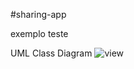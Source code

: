 #sharing-app

exemplo teste

UML Class Diagram ![view](https://github.com/gilsonsf/sharing-app/blob/master/imgs/UML-Class-Diagram.png)
